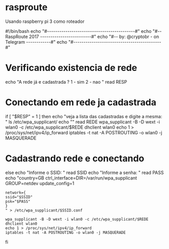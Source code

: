 # rasproute
Usando raspberry pi 3 como roteador

#!/bin/bash
echo "#-------------------------------------------#"
echo "#-- RaspRoute 2017 -------------------------#"
echo "#-- by: @cryptobr - on Telegram ------------#"
echo "#-------------------------------------------#"

# Verificando existencia de rede
echo "A rede já e cadastrada ? 1 - sim 2 - nao "
read RESP

# Conectando em rede ja cadastrada
if [ "$RESP" = 1 ]
then
	echo "veja a lista das cadastradas e digite a mesma: "
	ls /etc/wpa_supplicant/
	echo ""
	read REDE
	wpa_supplicant -B -D wext -i wlan0 -c /etc/wpa_supplicant/$REDE
	dhclient wlan0
	echo 1 > /proc/sys/net/ipv4/ip_forward
	iptables -t nat -A POSTROUTING -o wlan0 -j MASQUERADE

# Cadastrando rede e conectando
else
	echo "Informe o SSID: "
	read SSID
	echo "Informe a senha: "
	read PASS
	echo "country=GB
	ctrl_interface=DIR=/var/run/wpa_supplicant GROUP=netdev
	update_config=1

	network={
	ssid="$SSID"
	psk="$PASS"
	}
	" > /etc/wpa_supplicant/$SSID.conf

	wpa_supplicant -B -D wext -i wlan0 -c /etc/wpa_supplicant/$REDE
	dhclient wlan0
	echo 1 > /proc/sys/net/ipv4/ip_forward
	iptables -t nat -A POSTROUTING -o wlan0 -j MASQUERADE

fi
